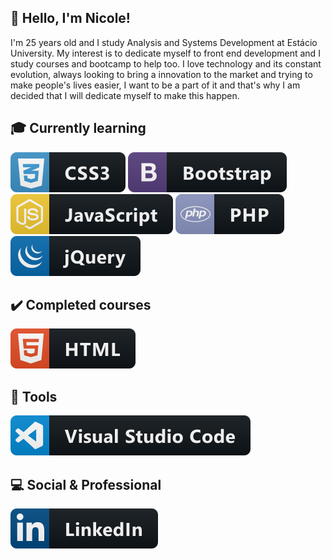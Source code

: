    ## :wave: Hello, I'm Nicole!


I'm 25 years old and I study Analysis and Systems Development at Estácio University. 
My interest is to dedicate myself to front end development and I study courses and bootcamp to help too. I love technology and its constant evolution, always looking to bring a innovation to the market and trying to make people's lives easier, I want to be a part of it and that's why I am decided that I will dedicate myself to make this happen.


   ## :mortar_board: Currently learning


   <a>
    <img src="https://github.com/MikeCodesDotNET/ColoredBadges/raw/master/svg/dev/languages/css3.svg" alt="example badge" style="vertical-align:top margin:6px 4px">
   </a>
  
   <a>
    <img src="https://github.com/MikeCodesDotNET/ColoredBadges/raw/master/svg/dev/frameworks/bootstrap.svg" alt="example badge" style="vertical-align:top margin:6px 4px">
   </a>
  
   <a>
    <img src="https://github.com/MikeCodesDotNET/ColoredBadges/raw/master/svg/dev/languages/js.svg" alt="example badge" style="vertical-align:top margin:6px 4px">
   </a>
  
   <a>
    <img src="https://github.com/MikeCodesDotNET/ColoredBadges/raw/master/svg/dev/languages/php.svg" alt="example badge" style="vertical-align:top margin:6px 4px">
   </a>  
  
   <a>
    <img src="https://github.com/MikeCodesDotNET/ColoredBadges/raw/master/svg/dev/frameworks/jquery.svg" alt="example badge" style="vertical-align:top margin:6px 4px">
   </a>
   
   
   ## :heavy_check_mark: Completed courses
   
   
   <a>
    <img src="https://github.com/MikeCodesDotNET/ColoredBadges/raw/master/svg/dev/languages/html.svg" alt="example badge" style="vertical-align:top margin:6px 4px">
   </a>


   ## :wrench: Tools
   
   
   <a>
    <img src="https://github.com/MikeCodesDotNET/ColoredBadges/raw/master/svg/dev/tools/visualstudio_code.svg" alt="example badge" style="vertical-align:top margin:6px 4px">
   </a>
   
   
   ## :computer: Social & Professional


   <a href="https://www.linkedin.com/in/nicolealves95/">
    <img src="https://github.com/MikeCodesDotNET/ColoredBadges/raw/master/svg/social/linkedin.svg" alt="example badge" style="vertical-align:top margin:6px 4px">
   </a>  
